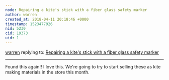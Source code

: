 ```yaml
---
node: Repairing a kite's stick with a fiber glass safety marker
author: warren
created_at: 2018-04-11 20:18:46 +0000
timestamp: 1523477926
nid: 5230
cid: 19373
uid: 1
---
```




[warren](../profile/warren) replying to: [Repairing a kite's stick with a fiber glass safety marker](../notes/pablo/12-17-2012/repairing-kites-stick-fiber-glass-safety-marker)

----
Found this again!! I love this. We're going to try to start selling these as kite making materials in the store this month. 